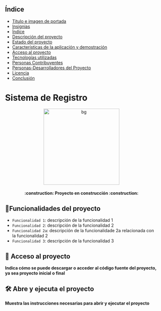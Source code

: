 
## Índice
* [Título e imagen de portada](#Título-e-imagen-de-portada)
* [Insignias](#insignias)
* [Índice](#índice)
* [Descripción del proyecto](#descripción-del-proyecto)
* [Estado del proyecto](#Estado-del-proyecto)
* [Características de la aplicación y demostración](#Características-de-la-aplicación-y-demostración)
* [Acceso al proyecto](#acceso-proyecto)
* [Tecnologías utilizadas](#tecnologías-utilizadas)
* [Personas Contribuyentes](#personas-contribuyentes)
* [Personas-Desarrolladores del Proyecto](#personas-desarrolladores)
* [Licencia](#licencia)
* [Conclusión](#conclusión)

<h1>Sistema de Registro</h1>
<p align="center">
 <img width="250" height="250" alt="bg" src="https://github.com/user-attachments/assets/bc1b8f74-6ecb-495b-b813-793ebcb9c876" />
</p>
<h4 align="center">
:construction: Proyecto en construcción :construction:
</h4>

## :hammer:Funcionalidades del proyecto
- `Funcionalidad 1`: descripción de la funcionalidad 1
- `Funcionalidad 2`: descripción de la funcionalidad 2
- `Funcionalidad 2a`: descripción de la funcionalidade 2a relacionada con la funcionalidad 2
- `Funcionalidad 3`: descripción de la funcionalidad 3


## 📁 Acceso al proyecto
**Indica cómo se puede descargar o acceder al código fuente del proyecto, ya sea proyecto inicial o final**

## 🛠️ Abre y ejecuta el proyecto
**Muestra las instrucciones necesarias para abrir y ejecutar el proyecto**
